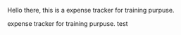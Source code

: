 Hello there, this is a expense tracker for training purpuse.

expense tracker for training purpuse.
test
